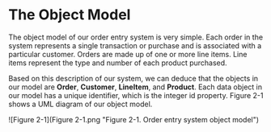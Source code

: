 # The Object Model


The object model of our order entry system is very simple. Each order in the system represents a single transaction or purchase and is associated with a particular customer. Orders are made up of one or more line items. Line items represent the type and number of each product purchased.



Based on this description of our system, we can deduce that the objects in our model are **Order**, **Customer**, **LineItem**, and **Product**. Each data object in our model has a unique identifier, which is the integer id property. Figure 2-1 shows a UML diagram of our object model.

![Figure 2-1](Figure 2-1.png "Figure 2-1. Order entry system object model")

